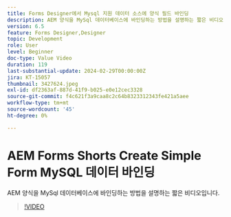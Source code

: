 ```yaml
---
title: Forms Designer에서 Mysql 지원 데이터 소스에 양식 필드 바인딩
description: AEM 양식을 MySql 데이터베이스에 바인딩하는 방법을 설명하는 짧은 비디오입니다.
version: 6.5
feature: Forms Designer,Designer
topic: Development
role: User
level: Beginner
doc-type: Value Video
duration: 119
last-substantial-update: 2024-02-29T00:00:00Z
jira: KT-15057
thumbnail: 3427624.jpeg
exl-id: df2363af-887d-41f9-b025-e0e12cec3328
source-git-commit: f4c621f3a9caa8c2c64b8323312343fe421a5aee
workflow-type: tm+mt
source-wordcount: '45'
ht-degree: 0%

---
```


# AEM Forms Shorts Create Simple Form MySQL 데이터 바인딩

AEM 양식을 MySql 데이터베이스에 바인딩하는 방법을 설명하는 짧은 비디오입니다.

>[!VIDEO](https://video.tv.adobe.com/v/3427624/?learn=on)
